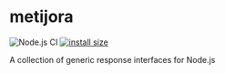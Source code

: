 # metijora
![Node.js CI](https://github.com/pintarj/metijora/workflows/Node.js%20CI/badge.svg) [![install size](https://packagephobia.now.sh/badge?p=metijora)](https://packagephobia.now.sh/result?p=metijora)

A collection of generic response interfaces for Node.js
